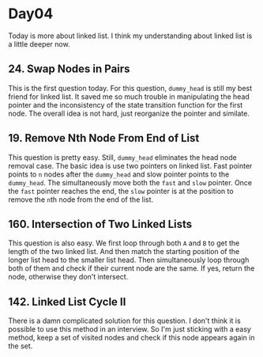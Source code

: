 # Day04

Today is more about linked list. I think my understanding about linked list is a little deeper now.

## 24. Swap Nodes in Pairs
This is the first question today. For this question, `dummy_head` is still my best friend for linked list. 
It saved me so much trouble in manipulating the head pointer and the inconsistency of the state transition function for the first node. The overall idea is not hard, just reorganize the pointer and similate.

## 19. Remove Nth Node From End of List
This question is pretty easy. Still, `dummy_head` eliminates the head node removal case. The basic idea is use two pointers on linked list. Fast pointer points to `n` nodes after the `dummy_head` and slow pointer points to the `dummy_head`. The simultaneously move both the `fast` and `slow` pointer. Once the `fast` pointer reaches the end, the `slow` pointer is at the position to remove the `n`th node from the end of the list.

## 160. Intersection of Two Linked Lists
This question is also easy. We first loop through both `A` and `B` to get the length of the two linked list. And then match the starting position of the longer list head to the smaller list head. Then simultaneously loop through both of them and check if their current node are the same. If yes, return the node, otherwise they don't intersect.

## 142. Linked List Cycle II
There is a damn complicated solution for this question. I don't think it is possible to use this method in an interview. So I'm just sticking with a easy method, keep a set of visited nodes and check if this node appears again in the set.